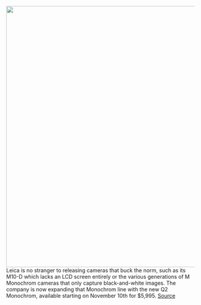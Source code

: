 <img src='https://cdn.vox-cdn.com/thumbor/Z1GlLnoDi06RndPsUOoyisGdqE8=/0x0:2400x1350/1200x800/filters:focal(1008x483:1392x867)/cdn.vox-cdn.com/uploads/chorus_image/image/67764823/Leica_Q2_Monochrom_Teaser_LoRes_sRGB.0.jpg' width='700px' /><br/>
Leica is no stranger to releasing cameras that buck the norm, such as its M10-D which lacks an LCD screen entirely or the various generations of M Monochrom cameras that only capture black-and-white images. The company is now expanding that Monochrom line with the new Q2 Monochrom, available starting on November 10th for $5,995.
<a href='https://www.theverge.com/2020/11/10/21557803/leica-q2-monochrom-black-and-white-camera-price-specs-features'> Source <a/>